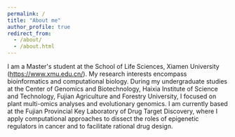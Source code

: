 ```yaml
---
permalink: /
title: "About me"
author_profile: true
redirect_from: 
  - /about/
  - /about.html
---
```


I am a Master's student at the School of Life Sciences, Xiamen University (https://www.xmu.edu.cn/). My research interests encompass bioinformatics and computational biology. During my undergraduate studies at the Center of Genomics and Biotechnology, Haixia Institute of Science and Technology, Fujian Agriculture and Forestry University, I focused on plant multi-omics analyses and evolutionary genomics. I am currently based at the Fujian Provincial Key Laboratory of Drug Target Discovery, where I apply computational approaches to dissect the roles of epigenetic regulators in cancer and to facilitate rational drug design.

